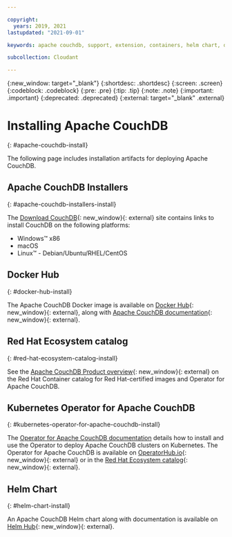 ```yaml
---

copyright:
  years: 2019, 2021
lastupdated: "2021-09-01"

keywords: apache couchdb, support, extension, containers, helm chart, docker hub, red hat ecosystem, kubernetes, helm chart

subcollection: Cloudant

---
```


{:new_window: target="_blank"}
{:shortdesc: .shortdesc}
{:screen: .screen}
{:codeblock: .codeblock}
{:pre: .pre}
{:tip: .tip}
{:note: .note}
{:important: .important}
{:deprecated: .deprecated}
{:external: target="_blank" .external}

<!-- Acrolinx: 2021-04-08 -->

# Installing Apache CouchDB
{: #apache-couchdb-install}

The following page includes installation artifacts for deploying Apache CouchDB. 

## Apache CouchDB Installers
{: #apache-couchdb-installers-install}

The [Download CouchDB](http://couchdb.apache.org/#download){: new_window}{: external} site contains links to install CouchDB on the following platforms:

- Windows&trade; x86
- macOS
- Linux&trade; - Debian/Ubuntu/RHEL/CentOS

## Docker Hub
{: #docker-hub-install}

The Apache CouchDB Docker image is available on [Docker Hub](https://hub.docker.com/_/couchdb){: new_window}{: external}, along with [Apache CouchDB documentation](https://docs.couchdb.org/en/stable/install/docker.html){: new_window}{: external}.

## Red Hat Ecosystem catalog
{: #red-hat-ecosystem-catalog-install}

See the [Apache CouchDB Product overview](https://catalog.redhat.com/software/operators/detail/5e98734c3f398525a0ceafd6){: new_window}{: external} on the Red Hat Container catalog for Red Hat-certified images and Operator for Apache CouchDB. 

## Kubernetes Operator for Apache CouchDB
{: #kubernetes-operator-for-apache-couchdb-install}

The [Operator for Apache CouchDB documentation](/docs/Cloudant?topic=Cloudant-apache-couchdb-operator) details how to install and use the Operator to deploy Apache CouchDB clusters on Kubernetes. The Operator for Apache CouchDB is available on [OperatorHub.io](https://operatorhub.io/operator/couchdb-operator){: new_window}{: external} or in the [Red Hat Ecosystem catalog](https://catalog.redhat.com/software/operators/detail/5e98734c3f398525a0ceafd6){: new_window}{: external}.

## Helm Chart
{: #helm-chart-install}

An Apache CouchDB Helm chart along with documentation is available on [Helm Hub](https://hub.helm.sh/charts/couchdb/couchdb){: new_window}{: external}. 
